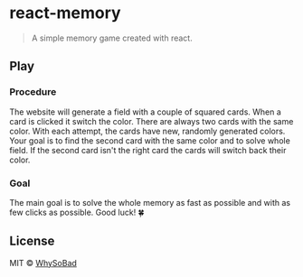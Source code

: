 # react-memory

> A simple memory game created with react.

## Play

### Procedure

The website will generate a field with a couple of squared cards. When a card is clicked it switch the color. There are always two cards with the same color.
With each attempt, the cards have new, randomly generated colors. Your goal is to find the second card with the same color and to solve whole field. If the second card isn't the right card the cards will switch back their color.

### Goal

The main goal is to solve the whole memory as fast as possible and with as few clicks as possible. Good luck! 🍀

## License

MIT © [WhySoBad](https://github.com/WhySoBad)
